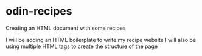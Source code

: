 # odin-recipes
Creating an HTML document with some recipes

I will be adding an HTML boilerplate to write my recipe website
I will also be using multiple HTML tags to create the structure of the page